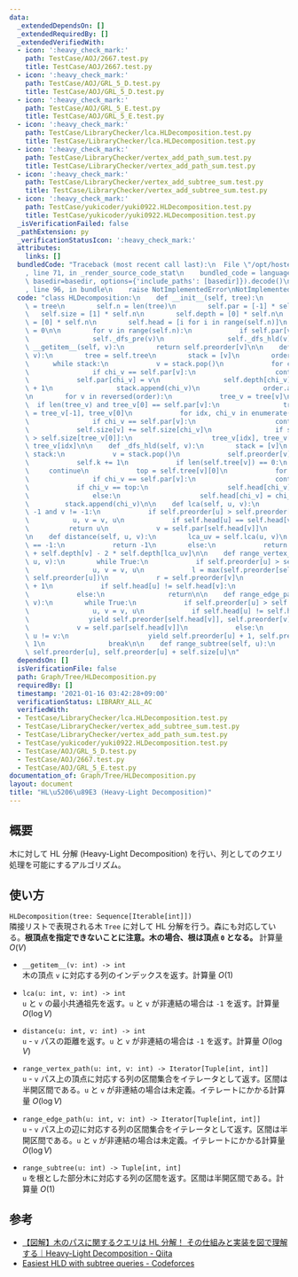 ```yaml
---
data:
  _extendedDependsOn: []
  _extendedRequiredBy: []
  _extendedVerifiedWith:
  - icon: ':heavy_check_mark:'
    path: TestCase/AOJ/2667.test.py
    title: TestCase/AOJ/2667.test.py
  - icon: ':heavy_check_mark:'
    path: TestCase/AOJ/GRL_5_D.test.py
    title: TestCase/AOJ/GRL_5_D.test.py
  - icon: ':heavy_check_mark:'
    path: TestCase/AOJ/GRL_5_E.test.py
    title: TestCase/AOJ/GRL_5_E.test.py
  - icon: ':heavy_check_mark:'
    path: TestCase/LibraryChecker/lca.HLDecomposition.test.py
    title: TestCase/LibraryChecker/lca.HLDecomposition.test.py
  - icon: ':heavy_check_mark:'
    path: TestCase/LibraryChecker/vertex_add_path_sum.test.py
    title: TestCase/LibraryChecker/vertex_add_path_sum.test.py
  - icon: ':heavy_check_mark:'
    path: TestCase/LibraryChecker/vertex_add_subtree_sum.test.py
    title: TestCase/LibraryChecker/vertex_add_subtree_sum.test.py
  - icon: ':heavy_check_mark:'
    path: TestCase/yukicoder/yuki0922.HLDecomposition.test.py
    title: TestCase/yukicoder/yuki0922.HLDecomposition.test.py
  _isVerificationFailed: false
  _pathExtension: py
  _verificationStatusIcon: ':heavy_check_mark:'
  attributes:
    links: []
  bundledCode: "Traceback (most recent call last):\n  File \"/opt/hostedtoolcache/Python/3.10.5/x64/lib/python3.10/site-packages/onlinejudge_verify/documentation/build.py\"\
    , line 71, in _render_source_code_stat\n    bundled_code = language.bundle(stat.path,\
    \ basedir=basedir, options={'include_paths': [basedir]}).decode()\n  File \"/opt/hostedtoolcache/Python/3.10.5/x64/lib/python3.10/site-packages/onlinejudge_verify/languages/python.py\"\
    , line 96, in bundle\n    raise NotImplementedError\nNotImplementedError\n"
  code: "class HLDecomposition:\n    def __init__(self, tree):\n        self.tree\
    \ = tree\n        self.n = len(tree)\n        self.par = [-1] * self.n\n     \
    \   self.size = [1] * self.n\n        self.depth = [0] * self.n\n        self.preorder\
    \ = [0] * self.n\n        self.head = [i for i in range(self.n)]\n        self.k\
    \ = 0\n\n        for v in range(self.n):\n            if self.par[v] == -1:\n\
    \                self._dfs_pre(v)\n                self._dfs_hld(v)\n\n    def\
    \ __getitem__(self, v):\n        return self.preorder[v]\n\n    def _dfs_pre(self,\
    \ v):\n        tree = self.tree\n        stack = [v]\n        order = [v]\n  \
    \      while stack:\n            v = stack.pop()\n            for chi_v in tree[v]:\n\
    \                if chi_v == self.par[v]:\n                    continue\n    \
    \            self.par[chi_v] = v\n                self.depth[chi_v] = self.depth[v]\
    \ + 1\n                stack.append(chi_v)\n                order.append(chi_v)\n\
    \n        for v in reversed(order):\n            tree_v = tree[v]\n          \
    \  if len(tree_v) and tree_v[0] == self.par[v]:\n                tree_v[0], tree_v[-1]\
    \ = tree_v[-1], tree_v[0]\n            for idx, chi_v in enumerate(tree_v):\n\
    \                if chi_v == self.par[v]:\n                    continue\n    \
    \            self.size[v] += self.size[chi_v]\n                if self.size[chi_v]\
    \ > self.size[tree_v[0]]:\n                    tree_v[idx], tree_v[0] = tree_v[0],\
    \ tree_v[idx]\n\n    def _dfs_hld(self, v):\n        stack = [v]\n        while\
    \ stack:\n            v = stack.pop()\n            self.preorder[v] = self.k\n\
    \            self.k += 1\n            if len(self.tree[v]) == 0:\n           \
    \     continue\n            top = self.tree[v][0]\n            for chi_v in reversed(self.tree[v]):\n\
    \                if chi_v == self.par[v]:\n                    continue\n    \
    \            if chi_v == top:\n                    self.head[chi_v] = self.head[v]\n\
    \                else:\n                    self.head[chi_v] = chi_v\n       \
    \         stack.append(chi_v)\n\n    def lca(self, u, v):\n        while u !=\
    \ -1 and v != -1:\n            if self.preorder[u] > self.preorder[v]:\n     \
    \           u, v = v, u\n            if self.head[u] == self.head[v]:\n      \
    \          return u\n            v = self.par[self.head[v]]\n        return -1\n\
    \n    def distance(self, u, v):\n        lca_uv = self.lca(u, v)\n        if lca_uv\
    \ == -1:\n            return -1\n        else:\n            return self.depth[u]\
    \ + self.depth[v] - 2 * self.depth[lca_uv]\n\n    def range_vertex_path(self,\
    \ u, v):\n        while True:\n            if self.preorder[u] > self.preorder[v]:\n\
    \                u, v = v, u\n            l = max(self.preorder[self.head[v]],\
    \ self.preorder[u])\n            r = self.preorder[v]\n            yield l, r\
    \ + 1\n            if self.head[u] != self.head[v]:\n                v = self.par[self.head[v]]\n\
    \            else:\n                return\n\n    def range_edge_path(self, u,\
    \ v):\n        while True:\n            if self.preorder[u] > self.preorder[v]:\n\
    \                u, v = v, u\n            if self.head[u] != self.head[v]:\n \
    \               yield self.preorder[self.head[v]], self.preorder[v] + 1\n    \
    \            v = self.par[self.head[v]]\n            else:\n                if\
    \ u != v:\n                    yield self.preorder[u] + 1, self.preorder[v] +\
    \ 1\n                break\n\n    def range_subtree(self, u):\n        return\
    \ self.preorder[u], self.preorder[u] + self.size[u]\n"
  dependsOn: []
  isVerificationFile: false
  path: Graph/Tree/HLDecomposition.py
  requiredBy: []
  timestamp: '2021-01-16 03:42:28+09:00'
  verificationStatus: LIBRARY_ALL_AC
  verifiedWith:
  - TestCase/LibraryChecker/lca.HLDecomposition.test.py
  - TestCase/LibraryChecker/vertex_add_subtree_sum.test.py
  - TestCase/LibraryChecker/vertex_add_path_sum.test.py
  - TestCase/yukicoder/yuki0922.HLDecomposition.test.py
  - TestCase/AOJ/GRL_5_D.test.py
  - TestCase/AOJ/2667.test.py
  - TestCase/AOJ/GRL_5_E.test.py
documentation_of: Graph/Tree/HLDecomposition.py
layout: document
title: "HL\u5206\u89E3 (Heavy-Light Decomposition)"
---
```


## 概要
木に対して HL 分解 (Heavy-Light Decomposition) を行い、列としてのクエリ処理を可能にするアルゴリズム。

## 使い方
`HLDecomposition(tree: Sequence[Iterable[int]])`  
隣接リストで表現される木 `Tree` に対して HL 分解を行う。森にも対応している。**根頂点を指定できないことに注意。木の場合、根は頂点 `0` となる。** 計算量 $O(V)$

- `__getitem__(v: int) -> int`  
木の頂点 `v` に対応する列のインデックスを返す。計算量 $O(1)$

- `lca(u: int, v: int) -> int`  
`u` と `v` の最小共通祖先を返す。`u` と `v` が非連結の場合は `-1` を返す。計算量 $O(\log V)$

- `distance(u: int, v: int) -> int`  
`u` - `v` パスの距離を返す。`u` と `v` が非連結の場合は `-1` を返す。計算量 $O(\log V)$

- `range_vertex_path(u: int, v: int) -> Iterator[Tuple[int, int]]`  
`u` - `v` パス上の頂点に対応する列の区間集合をイテレータとして返す。区間は半開区間である。`u` と `v` が非連結の場合は未定義。イテレートにかかる計算量 $O(\log V)$

- `range_edge_path(u: int, v: int) -> Iterator[Tuple[int, int]]`  
`u` - `v` パス上の辺に対応する列の区間集合をイテレータとして返す。区間は半開区間である。`u` と `v` が非連結の場合は未定義。イテレートにかかる計算量 $O(\log V)$

- `range_subtree(u: int) -> Tuple[int, int]`  
`u` を根とした部分木に対応する列の区間を返す。区間は半開区間である。計算量 $O(1)$

## 参考
- [【図解】木のパスに関するクエリは HL 分解！ その仕組みと実装を図で理解する｜Heavy-Light Decomposition - Qiita](https://qiita.com/Pro_ktmr/items/4e1e051ea0561772afa3)
- [Easiest HLD with subtree queries - Codeforces](https://codeforces.com/blog/entry/53170)